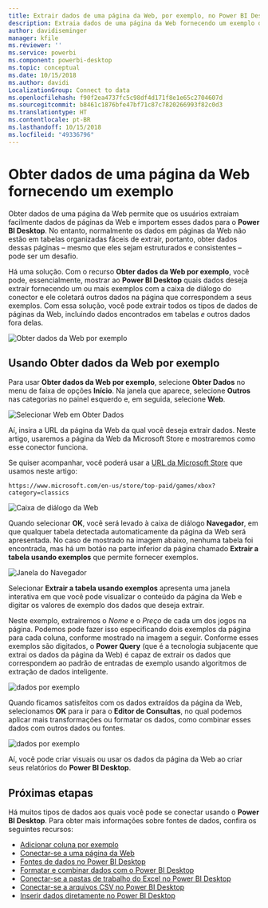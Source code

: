 ```yaml
---
title: Extrair dados de uma página da Web, por exemplo, no Power BI Desktop
description: Extraia dados de uma página da Web fornecendo um exemplo dos dados dos quais deseja efetuar pull
author: davidiseminger
manager: kfile
ms.reviewer: ''
ms.service: powerbi
ms.component: powerbi-desktop
ms.topic: conceptual
ms.date: 10/15/2018
ms.author: davidi
LocalizationGroup: Connect to data
ms.openlocfilehash: f90f2ea4737fc5c98df4d171f8e1e65c2704607d
ms.sourcegitcommit: b8461c1876bfe47bf71c87c7820266993f82c0d3
ms.translationtype: HT
ms.contentlocale: pt-BR
ms.lasthandoff: 10/15/2018
ms.locfileid: "49336796"
---
```

# <a name="get-data-from-a-web-page-by-providing-an-example"></a>Obter dados de uma página da Web fornecendo um exemplo

Obter dados de uma página da Web permite que os usuários extraiam facilmente dados de páginas da Web e importem esses dados para o **Power BI Desktop**. No entanto, normalmente os dados em páginas da Web não estão em tabelas organizadas fáceis de extrair, portanto, obter dados dessas páginas – mesmo que eles sejam estruturados e consistentes – pode ser um desafio. 

Há uma solução. Com o recurso **Obter dados da Web por exemplo**, você pode, essencialmente, mostrar ao **Power BI Desktop** quais dados deseja extrair fornecendo um ou mais exemplos com a caixa de diálogo do conector e ele coletará outros dados na página que correspondem a seus exemplos. Com essa solução, você pode extrair todos os tipos de dados de páginas da Web, incluindo dados encontrados em tabelas *e* outros dados fora delas. 

![Obter dados da Web por exemplo](media/desktop-connect-to-web-by-example/web-by-example_01.png)



## <a name="using-get-data-from-web-by-example"></a>Usando Obter dados da Web por exemplo

Para usar **Obter dados da Web por exemplo**, selecione **Obter Dados** no menu de faixa de opções **Início**. Na janela que aparece, selecione **Outros** nas categorias no painel esquerdo e, em seguida, selecione **Web**.

![Selecionar Web em Obter Dados](media/desktop-connect-to-web-by-example/web-by-example_03.png)

Aí, insira a URL da página da Web da qual você deseja extrair dados. Neste artigo, usaremos a página da Web da Microsoft Store e mostraremos como esse conector funciona. 

Se quiser acompanhar, você poderá usar a [URL da Microsoft Store](https://www.microsoft.com/en-us/store/top-paid/games/xbox?category=classics) que usamos neste artigo:

    https://www.microsoft.com/en-us/store/top-paid/games/xbox?category=classics

![Caixa de diálogo da Web](media/desktop-connect-to-web-by-example/web-by-example_04.png)

Quando selecionar **OK**, você será levado à caixa de diálogo **Navegador**, em que qualquer tabela detectada automaticamente da página da Web será apresentada. No caso de mostrado na imagem abaixo, nenhuma tabela foi encontrada, mas há um botão na parte inferior da página chamado **Extrair a tabela usando exemplos** que permite fornecer exemplos.


![Janela do Navegador](media/desktop-connect-to-web-by-example/web-by-example_05.png)

Selecionar **Extrair a tabela usando exemplos** apresenta uma janela interativa em que você pode visualizar o conteúdo da página da Web e digitar os valores de exemplo dos dados que deseja extrair. 

Neste exemplo, extrairemos o *Nome* e o *Preço* de cada um dos jogos na página. Podemos pode fazer isso especificando dois exemplos da página para cada coluna, conforme mostrado na imagem a seguir. Conforme esses exemplos são digitados, o **Power Query** (que é a tecnologia subjacente que extrai os dados da página da Web) é capaz de extrair os dados que correspondem ao padrão de entradas de exemplo usando algoritmos de extração de dados inteligente.

![dados por exemplo](media/desktop-connect-to-web-by-example/web-by-example_06.png)

Quando ficamos satisfeitos com os dados extraídos da página da Web, selecionamos **OK** para ir para o **Editor de Consultas**, no qual podemos aplicar mais transformações ou formatar os dados, como combinar esses dados com outros dados ou fontes.

![dados por exemplo](media/desktop-connect-to-web-by-example/web-by-example_07.png)

Aí, você pode criar visuais ou usar os dados da página da Web ao criar seus relatórios do **Power BI Desktop**.


## <a name="next-steps"></a>Próximas etapas
Há muitos tipos de dados aos quais você pode se conectar usando o **Power BI Desktop**. Para obter mais informações sobre fontes de dados, confira os seguintes recursos:

* [Adicionar coluna por exemplo](desktop-add-column-from-example.md)
* [Conectar-se a uma página da Web](desktop-connect-to-web.md)
* [Fontes de dados no Power BI Desktop](desktop-data-sources.md)
* [Formatar e combinar dados com o Power BI Desktop](desktop-shape-and-combine-data.md)
* [Conectar-se a pastas de trabalho do Excel no Power BI Desktop](desktop-connect-excel.md)   
* [Conectar-se a arquivos CSV no Power BI Desktop](desktop-connect-csv.md)   
* [Inserir dados diretamente no Power BI Desktop](desktop-enter-data-directly-into-desktop.md)   

